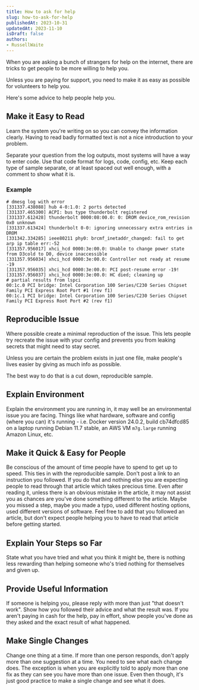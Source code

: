 ```yaml
---
title: How to ask for help
slug: how-to-ask-for-help
publishedAt: 2023-10-31
updatedAt: 2023-11-10
isDraft: false
authors:
- RussellWaite
---
```


When you are asking a bunch of strangers for help on the internet, there are tricks to get people to be more willing to help you.

Unless you are paying for support, you need to make it as easy as possible for volunteers to help you.

Here's some advice to help people help you.

## Make it Easy to Read

Learn the system you're writing on so you can convey the information clearly. Having to read badly formatted text is not a nice introduction to your problem.

Separate your question from the log outputs, most systems will have a way to enter code. Use that code format for logs, code, config, etc. Keep each type of sample separate, or at least spaced out well enough, with a comment to show what it is.

### Example

```text
# dmesg log with error
[331337.438088] hub 4-0:1.0: 2 ports detected
[331337.465300] ACPI: bus type thunderbolt registered
[331337.612428] thunderbolt 0000:08:00.0: 0: DROM device_rom_revision 0x0 unknown
[331337.613424] thunderbolt 0-0: ignoring unnecessary extra entries in DROM
[331342.334285] ieee80211 phy0: brcmf_inetaddr_changed: fail to get arp ip table err:-52
[331357.956017] xhci_hcd 0000:3e:00.0: Unable to change power state from D3cold to D0, device inaccessible
[331357.956034] xhci_hcd 0000:3e:00.0: Controller not ready at resume -19
[331357.956035] xhci_hcd 0000:3e:00.0: PCI post-resume error -19!
[331357.956037] xhci_hcd 0000:3e:00.0: HC died; cleaning up
# partial results from lspci
00:1c.0 PCI bridge: Intel Corporation 100 Series/C230 Series Chipset Family PCI Express Root Port #1 (rev f1)
00:1c.1 PCI bridge: Intel Corporation 100 Series/C230 Series Chipset Family PCI Express Root Port #2 (rev f1)
```

## Reproducible Issue

Where possible create a minimal reproduction of the issue. This lets people try recreate the issue with your config and prevents you from leaking secrets that might need to stay secret.

Unless you are certain the problem exists in just one file, make people's lives easier by giving as much info as possible.

The best way to do that is a cut down, reproducible sample.

## Explain Environment

Explain the environment you are running in, it may well be an environmental issue you are facing. Things like what hardware, software and config (where you can) it's running - i.e. Docker version 24.0.2, build cb74dfcd85 on a laptop running Debian 11.7 stable, an AWS VM `m7g.large` running Amazon Linux, etc.

## Make it Quick & Easy for People

Be conscious of the amount of time people have to spend to get up to speed. This ties in with the reproducible sample. Don't post a link to an instruction you followed. If you do that and nothing else you are expecting people to read through that article which takes precious time. Even after reading it, unless there is an obvious mistake in the article, it may not assist you as chances are you've done something different to the article. Maybe you missed a step, maybe you made a typo, used different hosting options, used different versions of software. Feel free to add that you followed an article, but don't expect people helping you to have to read that article before getting started.

## Explain Your Steps so Far

State what you have tried and what you think it might be, there is nothing less rewarding than helping someone who's tried nothing for themselves and given up.

## Provide Useful Information

If someone is helping you, please reply with more than just "that doesn't work". Show how you followed their advice and what the result was. If you aren't paying in cash for the help, pay in effort, show people you've done as they asked and the exact result of what happened.


## Make Single Changes

Change one thing at a time. If more than one person responds, don't apply more than one suggestion at a time. You need to see what each change does. The exception is when you are explicitly told to apply more than one fix as they can see you have more than one issue. Even then though, it's just good practice to make a single change and see what it does.
